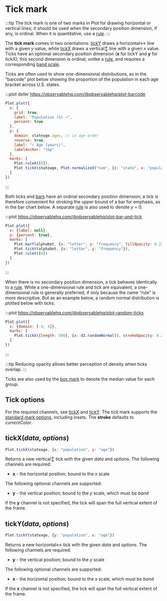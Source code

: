 <script setup>

import * as Plot from "@observablehq/plot";
import * as d3 from "d3";
import {shallowRef, onMounted} from "vue";
import aapl from "../data/aapl.ts";
import alphabet from "../data/alphabet.ts";

const stateage = shallowRef([]);

onMounted(() => {
  d3.csv("../data/us-population-state-age.csv", d3.autoType).then((data) => {
    const ages = data.columns.slice(1); // convert wide data to tidy data
    stateage.value = Object.assign(ages.flatMap((age) => data.map((d) => ({state: d.name, age, population: d[age]}))), {ages});
  });
});

</script>

# Tick mark

:::tip
The tick mark is one of two marks in Plot for drawing horizontal or vertical lines; it should be used when the secondary position dimension, if any, is ordinal. When it is quantitative, use a [rule](./rule.md).
:::

The **tick mark** comes in two orientations: [tickY](#ticky-data-options) draws a horizontal↔︎ line with a given *y* value, while [tickX](#tickx-data-options) draws a vertical↕︎ line with a given *x* value. Ticks have an optional secondary position dimension (**x** for tickY and **y** for tickX); this second dimension is ordinal, unlike a [rule](./rule.md), and requires a corresponding [band scale](../features/scales.md).

Ticks are often used to show one-dimensional distributions, as in the “barcode” plot below showing the proportion of the population in each age bracket across U.S. states.

:::plot defer https://observablehq.com/@observablehq/plot-barcode
```js
Plot.plot({
  x: {
    grid: true,
    label: "Population (%) →",
    percent: true
  },
  y: {
    domain: stateage.ages, // in age order
    reverse: true,
    label: "↑ Age (years)",
    labelAnchor: "top"
  },
  marks: [
    Plot.ruleX([0]),
    Plot.tickX(stateage, Plot.normalizeX("sum", {z: "state", x: "population", y: "age"}))
  ]
})
```
:::

Both ticks and [bars](./bar.md) have an ordinal secondary position dimension; a tick is therefore convenient for stroking the upper bound of a bar for emphasis, as in the bar chart below. A separate [rule](./rule.md) is also used to denote *y* = 0.

:::plot https://observablehq.com/@observablehq/plot-bar-and-tick
```js
Plot.plot({
  x: {label: null},
  y: {percent: true},
  marks: [
    Plot.barY(alphabet, {x: "letter", y: "frequency", fillOpacity: 0.2}),
    Plot.tickY(alphabet, {x: "letter", y: "frequency"}),
    Plot.ruleY([0])
  ]
})
```
:::

When there is no secondary position dimension, a tick behaves identically to a [rule](./rule.md). While a one-dimensional rule and tick are equivalent, a one-dimensional rule is generally preferred, if only because the name “rule” is more descriptive. But as an example below, a random normal distribution is plotted below with ticks.

:::plot https://observablehq.com/@observablehq/plot-random-ticks
```js
Plot.plot({
  x: {domain: [-4, 4]},
  marks: [
    Plot.tickX({length: 500}, {x: d3.randomNormal(), strokeOpacity: 0.2})
  ]
})
```
:::

:::tip
Reducing opacity allows better perception of density when ticks overlap.
:::

Ticks are also used by the [box mark](./box.md) to denote the median value for each group.

## Tick options

For the required channels, see [tickX](#tickx-data-options) and [tickY](#ticky-data-options). The tick mark supports the [standard mark options](../features/marks.md#mark-options), including insets. The **stroke** defaults to *currentColor*.

## tickX(*data*, *options*)

```js
Plot.tickX(stateage, {x: "population", y: "age"})
```

Returns a new vertical↕︎ tick with the given *data* and *options*. The following channels are required:

* **x** - the horizontal position; bound to the *x* scale

The following optional channels are supported:

* **y** - the vertical position; bound to the *y* scale, which must be *band*

If the **y** channel is not specified, the tick will span the full vertical extent of the frame.

## tickY(*data*, *options*)

```js
Plot.tickY(stateage, {y: "population", x: "age"})
```

Returns a new horizontal↔︎ tick with the given *data* and *options*. The following channels are required:

* **y** - the vertical position; bound to the *y* scale

The following optional channels are supported:

* **x** - the horizontal position; bound to the *x* scale, which must be *band*

If the **x** channel is not specified, the tick will span the full vertical extent of the frame.

